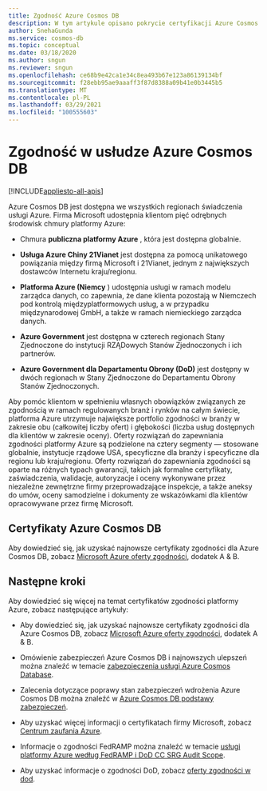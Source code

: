 ```yaml
---
title: Zgodność Azure Cosmos DB
description: W tym artykule opisano pokrycie certyfikacji Azure Cosmos DB ofert zgodności.
author: SnehaGunda
ms.service: cosmos-db
ms.topic: conceptual
ms.date: 03/18/2020
ms.author: sngun
ms.reviewer: sngun
ms.openlocfilehash: ce68b9e42ca1e34c8ea493b67e123a86139134bf
ms.sourcegitcommit: f28ebb95ae9aaaff3f87d8388a09b41e0b3445b5
ms.translationtype: MT
ms.contentlocale: pl-PL
ms.lasthandoff: 03/29/2021
ms.locfileid: "100555603"
---
```

# <a name="compliance-in-azure-cosmos-db"></a>Zgodność w usłudze Azure Cosmos DB 
[!INCLUDE[appliesto-all-apis](includes/appliesto-all-apis.md)]

Azure Cosmos DB jest dostępna we wszystkich regionach świadczenia usługi Azure. Firma Microsoft udostępnia klientom pięć odrębnych środowisk chmury platformy Azure:

* Chmura **publiczna platformy Azure** , która jest dostępna globalnie.

* **Usługa Azure Chiny 21Vianet** jest dostępna za pomocą unikatowego powiązania między firmą Microsoft i 21Vianet, jednym z największych dostawców Internetu kraju/regionu.

* **Platforma Azure (Niemcy** ) udostępnia usługi w ramach modelu zarządca danych, co zapewnia, że dane klienta pozostają w Niemczech pod kontrolą międzyplatformowych usług, a w przypadku międzynarodowej GmbH, a także w ramach niemieckiego zarządca danych.

* **Azure Government** jest dostępna w czterech regionach Stany Zjednoczone do instytucji RZĄDowych Stanów Zjednoczonych i ich partnerów. 

* **Azure Government dla Departamentu Obrony (DoD)** jest dostępny w dwóch regionach w Stany Zjednoczone do Departamentu Obrony Stanów Zjednoczonych.

Aby pomóc klientom w spełnieniu własnych obowiązków związanych ze zgodnością w ramach regulowanych branż i rynków na całym świecie, platforma Azure utrzymuje największe portfolio zgodności w branży w zakresie obu (całkowitej liczby ofert) i głębokości (liczba usług dostępnych dla klientów w zakresie oceny).  Oferty rozwiązań do zapewniania zgodności platformy Azure są podzielone na cztery segmenty — stosowane globalnie, instytucje rządowe USA, specyficzne dla branży i specyficzne dla regionu lub kraju/regionu.  Oferty rozwiązań do zapewniania zgodności są oparte na różnych typach gwarancji, takich jak formalne certyfikaty, zaświadczenia, walidacje, autoryzacje i oceny wykonywane przez niezależne zewnętrzne firmy przeprowadzające inspekcje, a także aneksy do umów, oceny samodzielne i dokumenty ze wskazówkami dla klientów opracowywane przez firmę Microsoft.

## <a name="azure-cosmos-db-certifications"></a>Certyfikaty Azure Cosmos DB  

Aby dowiedzieć się, jak uzyskać najnowsze certyfikaty zgodności dla Azure Cosmos DB, zobacz [Microsoft Azure oferty zgodności](https://azure.microsoft.com/resources/microsoft-azure-compliance-offerings/), dodatek A & B.  

## <a name="next-steps"></a>Następne kroki

Aby dowiedzieć się więcej na temat certyfikatów zgodności platformy Azure, zobacz następujące artykuły:

* Aby dowiedzieć się, jak uzyskać najnowsze certyfikaty zgodności dla Azure Cosmos DB, zobacz [Microsoft Azure oferty zgodności](https://azure.microsoft.com/resources/microsoft-azure-compliance-offerings/), dodatek A & B.  

* Omówienie zabezpieczeń Azure Cosmos DB i najnowszych ulepszeń można znaleźć w temacie [zabezpieczenia usługi Azure Cosmos Database](database-security.md).

* Zalecenia dotyczące poprawy stan zabezpieczeń wdrożenia Azure Cosmos DB można znaleźć w [Azure Cosmos DB podstawy zabezpieczeń](security-baseline.md). 

* Aby uzyskać więcej informacji o certyfikatach firmy Microsoft, zobacz [Centrum zaufania Azure](https://azure.microsoft.com/support/trust-center/).

* Informacje o zgodności FedRAMP można znaleźć w temacie [usługi platformy Azure według FedRAMP i DoD CC SRG Audit Scope](../azure-government/compliance/azure-services-in-fedramp-auditscope.md).

* Aby uzyskać informacje o zgodności DoD, zobacz [oferty zgodności w dod](/microsoft-365/compliance/offering-dod-disa-l2-l4-l5).
